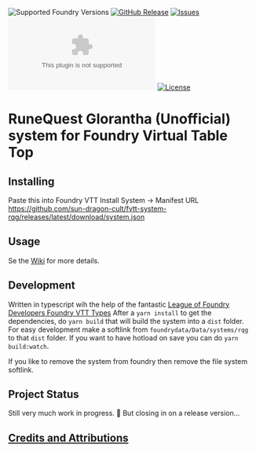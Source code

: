 ![Supported Foundry Versions](https://img.shields.io/endpoint?url=https://foundryshields.com/version?url=https://github.com/wakeand/fvtt-system-rqg/releases/latest/download/system.json)
[![GitHub Release](https://img.shields.io/github/release/wakeand/fvtt-system-rqg)]()
[![Issues](https://img.shields.io/github/issues-raw/wakeand/fvtt-system-rqg?maxAge=25000)](https://github.com/wakeand/fvtt-system-rqg/issues)
![Latest Release Download Count](https://img.shields.io/github/downloads/wakeand/fvtt-system-rqg/latest/rqg.zip)
[![License](https://img.shields.io/badge/License-Apache_2.0-blue.svg)](https://github.com/wakeand/fvtt-module-reverseinitiativeorder/blob/master/LICENSE)

# RuneQuest Glorantha (Unofficial) system for Foundry Virtual Table Top

## Installing
Paste this into Foundry VTT Install System -> Manifest URL
https://github.com/sun-dragon-cult/fvtt-system-rqg/releases/latest/download/system.json

## Usage

Se the [Wiki](https://github.com/sun-dragon-cult/fvtt-system-rqg/wiki) for more details.

## Development

Written in typescript wih the help of the fantastic [League of Foundry Developers Foundry VTT Types](https://github.com/League-of-Foundry-Developers/foundry-vtt-types)
After a `yarn install` to get the dependencies, do `yarn build` that will build the system into a `dist` folder. For easy development make a softlink from `foundrydata/Data/systems/rqg` to that `dist` folder.
If you want to have hotload on save you can do `yarn build:watch`. 

If you like to remove the system from foundry then remove the file system softlink.

## Project Status

Still very much work in progress. 🚧 But closing in on a release version...


## [Credits and Attributions](docs/credits.md)
